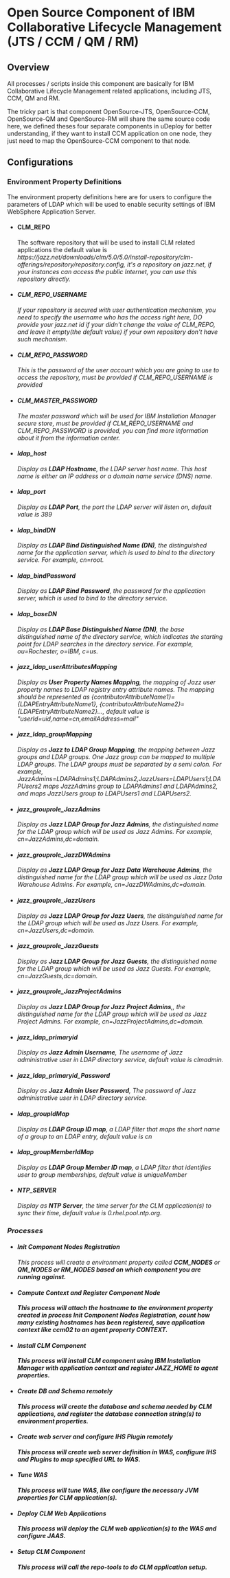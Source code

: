 <h1>Open Source Component of IBM Collaborative Lifecycle Management (JTS / CCM / QM / RM)</h1>

<h2>Overview</h2>
<p>All processes / scripts inside this component are basically for IBM Collaborative Lifecycle Management related applications, including JTS, CCM, QM and RM.</p>
<p>The tricky part is that component OpenSource-JTS, OpenSource-CCM, OpenSource-QM and OpenSource-RM will share the same source code here, we defined theses four separate components in uDeploy for better understanding, if they want to install CCM application on one node, they just need to map the OpenSource-CCM component to that node.</p>

<h2>Configurations</h2>

<h3>Environment Property Definitions</h3>
<p>The environment property definitions here are for users to configure the parameters of LDAP which will be used to enable security settings of IBM WebSphere Application Server.</p>
<ul>
<li>
	<h4>CLM_REPO</h4>
	<p>The software repository that will be used to install CLM related applications the default value is <i>https://jazz.net/downloads/clm/5.0/5.0/install-repository/clm-offerings/repository/repository.config<i>, it's a repository on jazz.net, if your instances can access the public Internet, you can use this repository directly.</p>
</li>
<li>
	<h4>CLM_REPO_USERNAME</h4>
	<p>If your repository is secured with user authentication mechanism, you need to specify the username who has the access right here, DO provide your jazz.net id if your didn't change the value of CLM_REPO, and leave it empty(the default value) if your own repository don't have such mechanism.</p>
</li>
<li>
	<h4>CLM_REPO_PASSWORD</h4>
	<p>This is the password of the user account which you are going to use to access the repository, must be provided if CLM_REPO_USERNAME is provided</p>
</li>
<li>
	<h4>CLM_MASTER_PASSWORD</h4>
	<p>The master password which will be used for IBM Installation Manager secure store, must be provided if CLM_REPO_USERNAME and CLM_REPO_PASSWORD is provided, you can find more information about it from the information center.</p>
</li>
<li>
	<h4>ldap_host</h4>
	Display as <strong>LDAP Hostname</strong>, the LDAP server host name. This host name is either an IP address or a domain name service (DNS) name.</p>
</li>
<li>
	<h4>ldap_port</h4>
	<p>Display as <strong>LDAP Port</strong>, the port the LDAP server will listen on, default value is <i>389</i></p>
</li>
<li>
	<h4>ldap_bindDN</h4>
	<p>Display as <strong>LDAP Bind Distinguished Name (DN)</strong>, the distinguished name for the application server, which is used to bind to the directory service. For example, <i>cn=root</i>.</p>
</li>
<li>
	<h4>ldap_bindPassword</h4>
	<p>Display as <strong>LDAP Bind Password</strong>, the password for the application server, which is used to bind to the directory service.</p>
</li>
<li>
	<h4>ldap_baseDN</h4>
	<p>Display as <strong>LDAP Base Distinguished Name (DN)</strong>, the base distinguished name of the directory service, which indicates the starting point for LDAP searches in the directory service. For example, <i>ou=Rochester, o=IBM, c=us</i>.</p>
</li>
<li>
	<h4>jazz_ldap_userAttributesMapping</h4>
	<p>Display as <strong>User Property Names Mapping</strong>, the mapping of Jazz user property names to LDAP registry entry attribute names. The mapping should be represented as {contributorAttributeName1}={LDAPEntryAttributeName1}, {contributorAttributeName2}={LDAPEntryAttributeName2}..., default value is <i>"userId=uid,name=cn,emailAddress=mail"</i></p>
</li>
<li>
	<h4>jazz_ldap_groupMapping</h4>
	<p>Display as <strong>Jazz to LDAP Group Mapping</strong>, the mapping between Jazz groups and LDAP groups. One Jazz group can be mapped to multiple LDAP groups. The LDAP groups must be separated by a semi colon. For example, <i>JazzAdmins=LDAPAdmins1;LDAPAdmins2,JazzUsers=LDAPUsers1;LDAPUsers2</i> maps JazzAdmins group to LDAPAdmins1 and LDAPAdmins2, and maps JazzUsers group to LDAPUsers1 and LDAPUsers2.</p>
</li>
<li>
	<h4>jazz_grouprole_JazzAdmins</h4>
	<p>Display as <strong>Jazz LDAP Group for Jazz Admins</strong>, the distinguished name for the LDAP group which will be used as Jazz Admins. For example, <i>cn=JazzAdmins,dc=domain</i>.</p>
</li>
<li>
	<h4>jazz_grouprole_JazzDWAdmins</h4>
	<p>Display as <strong>Jazz LDAP Group for Jazz Data Warehouse Admins</strong>, the distinguished name for the LDAP group which will be used as Jazz Data Warehouse Admins. For example, <i>cn=JazzDWAdmins,dc=domain</i>.</p>
</li>
<li>
	<h4>jazz_grouprole_JazzUsers</h4>
	<p>Display as <strong>Jazz LDAP Group for Jazz Users</strong>, the distinguished name for the LDAP group which will be used as Jazz Users. For example, <i>cn=JazzUsers,dc=domain</i>.</p>
</li>
<li>
	<h4>jazz_grouprole_JazzGuests</h4>
	<p>Display as <strong>Jazz LDAP Group for Jazz Guests</strong>, the distinguished name for the LDAP group which will be used as Jazz Guests. For example, <i>cn=JazzGuests,dc=domain</i>.</p>
</li>
<li>
	<h4>jazz_grouprole_JazzProjectAdmins</h4>
	<p>Display as <strong>Jazz LDAP Group for Jazz Project Admins</strong>,, the distinguished name for the LDAP group which will be used as Jazz Project Admins. For example, <i>cn=JazzProjectAdmins,dc=domain</i>.</p>
</li>
<li>
	<h4>jazz_ldap_primaryid</h4>
	<p>Display as <strong>Jazz Admin Username</strong>, The username of Jazz administrative user in LDAP directory service, default value is <i>clmadmin</i>.</p>
</li>
<li>
	<h4>jazz_ldap_primaryid_Password</h4>
	<p>Display as <strong>Jazz Admin User Password</strong>, The password of Jazz administrative user in LDAP directory service.</p>
</li>
<li>
	<h4>ldap_groupIdMap</h4>
	<p>Display as <strong>LDAP Group ID map</strong>, a LDAP filter that maps the short name of a group to an LDAP entry, default value is <i>cn</i></p>
</li>
<li>
	<h4>ldap_groupMemberIdMap</h4>
	<p>Display as <strong>LDAP Group Member ID map</strong>, a LDAP filter that identifies user to group memberships, default value is <i>uniqueMember</i></p>
</li>
<li>
	<h4>NTP_SERVER</h4>
	<p>Display as <strong>NTP Server</strong>, the time server for the CLM application(s) to sync their time, default value is <i>0.rhel.pool.ntp.org</i>.</p>
</li>
</ul>

<h3>Processes</h3>
<ul>
<li>
	<h4>Init Component Nodes Registration</h4>
	<p>This process will create a environment property called <strong>CCM_NODES</strong> or <strong>QM_NODES<strong/> or <strong>RM_NODES</strong> based on which component you are running against.</p>
</li>
<li>
	<h4>Compute Context and Register Component Node</h4>
	<p>This process will attach the hostname to the environment property created in process <strong>Init Component Nodes Registration</strong>, count how many existing hostnames has been registered, save application context like ccm02 to an agent property <i>CONTEXT</i>.</p>
</li>
<li>
	<h4>Install CLM Component</h4>
	<p>This process will install CLM component using IBM Installation Manager with application context and register <strong>JAZZ_HOME</strong> to agent properties.</p>
</li>
<li>
	<h4>Create DB and Schema remotely</h4>
	<p>This process will create the database and schema needed by CLM applications, and register the database connection string(s) to environment properties.</p>
</li>
<li>
	<h4>Create web server and configure IHS Plugin remotely</h4>
	<p>This process will create web server definition in WAS, configure IHS and Plugins to map specified URL to WAS.</p>
</li>
<li>
	<h4>Tune WAS</h4>
	<p>This process will tune WAS, like configure the necessary JVM properties for CLM application(s).</p>
</li>
<li>
	<h4>Deploy CLM Web Applications</h4>
	<p>This process will deploy the CLM web application(s) to the WAS and configure JAAS.</p>
</li>
<li>
	<h4>Setup CLM Component</h4>
	<p>This process will call the repo-tools to do CLM application setup.</p>
</li>
</ul>
